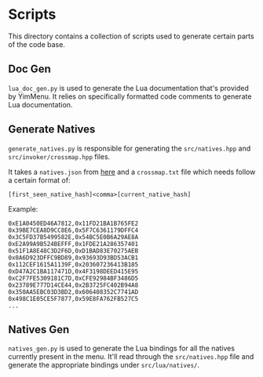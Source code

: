 # Scripts

This directory contains a collection of scripts used to generate certain parts of the code base.

## Doc Gen

`lua_doc_gen.py` is used to generate the Lua documentation that's provided by YimMenu.
It relies on specifically formatted code comments to generate Lua documentation.

## Generate Natives

`generate_natives.py` is responsible for generating the `src/natives.hpp` and `src/invoker/crossmap.hpp` files.

It takes a `natives.json` from [here](https://github.com/alloc8or/gta5-nativedb-data) and a `crossmap.txt` file which needs follow a certain format of:
```csv
[first_seen_native_hash]<comma>[current_native_hash]
```

Example:
```csv
0xE1A0450ED46A7812,0x11FD21BA1B765FE2
0x39BE7CEA8D9CC8E6,0x5F7C6361179DFFC4
0x3C5FD37B5499582E,0x54BC5E0B6A29AE8A
0xE2A99A9B524BEFFF,0x1FDE21A286357401
0x51F1A8E48C3D2F6D,0xD1BAD83E70275AEB
0x0A6D923DFFC9BD89,0x93693D93BD53ACB1
0x112CEF1615A1139F,0x203607236413B185
0xD47A2C1BA117471D,0x4F3198DEED415E95
0xC2F7FE5309181C7D,0xCFE92984BF3486D5
0x23789E777D14CE44,0x2B3725FC402B94A8
0x350AA5EBC03D3BD2,0x606408352C7741AD
0x498C1E05CE5F7877,0x59E8FA762FB527C5
...
```

## Natives Gen

`natives_gen.py` is used to generate the Lua bindings for all the natives currently present in the menu.
It'll read through the `src/natives.hpp` file and generate the appropriate bindings under `src/lua/natives/`.